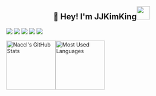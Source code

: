 <h2 align="center">👋 Hey! I'm JJKimKing<img src="https://media.giphy.com/media/WUlplcMpOCEmTGBtBW/giphy.gif" width="35"></h2>

![](https://img.shields.io/badge/Java-orange?style=flat-square&logo=java) ![](https://img.shields.io/badge/JavaScript-red?style=flat-square&logo=javascript) ![](https://img.shields.io/badge/MySQL-blue?style=flat-square&logo=mysql&logoColor=black) ![](https://img.shields.io/badge/SpringBoot-grey?style=flat-square&logo=springboot) ![](https://img.shields.io/badge/Vue.js-black?style=flat-square&logo=vue.js)

<img height="130px" src="https://github-readme-stats.vercel.app/api?username=JJkimKing&hide_title=true&show_icons=true&hide=issues&include_all_commits=true&count_private=true&theme=graywhite&hide_border=true&bg_color=45,ff7979,ffd479,fffc79,73fa79" alt="Naccl's GitHub Stats"><img height="130px" src="https://github-readme-stats.vercel.app/api/top-langs?username=JJkimKing&hide_title=false&layout=compact&theme=graywhite&hide_border=true&bg_color=45,fffc79,73fa79,75f0db" alt="Most Used Languages">

